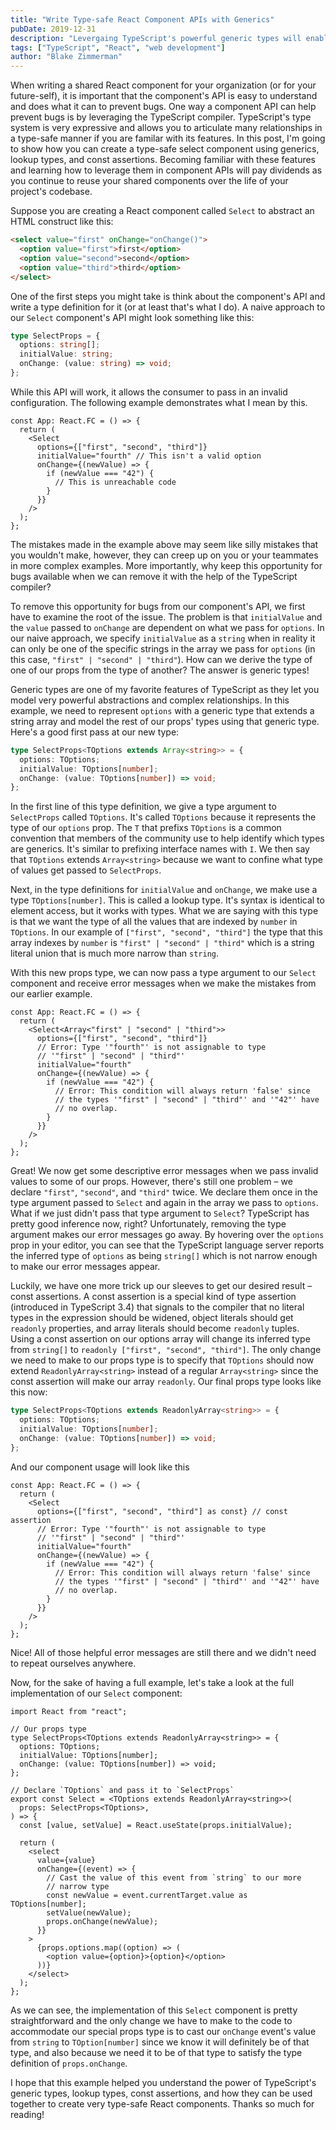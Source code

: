 ```yaml
---
title: "Write Type-safe React Component APIs with Generics"
pubDate: 2019-12-31
description: "Levergaing TypeScript's powerful generic types will enable you to make your component props more type-safe so that you can avoid bugs down the road."
tags: ["TypeScript", "React", "web development"]
author: "Blake Zimmerman"
---
```


When writing a shared React component for your organization (or for your future-self), it is important that the component's API is easy to understand and does what it can to prevent bugs. One way a component API can help prevent bugs is by leveraging the TypeScript compiler. TypeScript's type system is very expressive and allows you to articulate many relationships in a type-safe manner if you are familar with its features. In this post, I'm going to show how you can create a type-safe select component using generics, lookup types, and const assertions. Becoming familiar with these features and learning how to leverage them in component APIs will pay dividends as you continue to reuse your shared components over the life of your project's codebase.

Suppose you are creating a React component called `Select` to abstract an HTML construct like this:

```html
<select value="first" onChange="onChange()">
  <option value="first">first</option>
  <option value="second">second</option>
  <option value="third">third</option>
</select>
```

One of the first steps you might take is think about the component's API and write a type definition for it (or at least that's what I do). A naive approach to our `Select` component's API might look something like this:

```ts
type SelectProps = {
  options: string[];
  initialValue: string;
  onChange: (value: string) => void;
};
```

While this API will work, it allows the consumer to pass in an invalid configuration. The following example demonstrates what I mean by this.

```tsx
const App: React.FC = () => {
  return (
    <Select
      options={["first", "second", "third"]}
      initialValue="fourth" // This isn't a valid option
      onChange={(newValue) => {
        if (newValue === "42") {
          // This is unreachable code
        }
      }}
    />
  );
};
```

The mistakes made in the example above may seem like silly mistakes that you wouldn't make, however, they can creep up on you or your teammates in more complex examples. More importantly, why keep this opportunity for bugs available when we can remove it with the help of the TypeScript compiler?

To remove this opportunity for bugs from our component's API, we first have to examine the root of the issue. The problem is that `initialValue` and the `value` passed to `onChange` are dependent on what we pass for `options`. In our naive approach, we specify `initialValue` as a `string` when in reality it can only be one of the specific strings in the array we pass for `options` (in this case, `"first" | "second" | "third"`). How can we derive the type of one of our props from the type of another? The answer is generic types!

Generic types are one of my favorite features of TypeScript as they let you model very powerful abstractions and complex relationships. In this example, we need to represent `options` with a generic type that extends a string array and model the rest of our props' types using that generic type. Here's a good first pass at our new type:

```ts
type SelectProps<TOptions extends Array<string>> = {
  options: TOptions;
  initialValue: TOptions[number];
  onChange: (value: TOptions[number]) => void;
};
```

In the first line of this type definition, we give a type argument to `SelectProps` called `TOptions`. It's called `TOptions` because it represents the type of our `options` prop. The `T` that prefixs `TOptions` is a common convention that members of the community use to help identify which types are generics. It's similar to prefixing interface names with `I`. We then say that `TOptions` extends `Array<string>` because we want to confine what type of values get passed to `SelectProps`.

Next, in the type definitions for `initialValue` and `onChange`, we make use a type `TOptions[number]`. This is called a lookup type. It's syntax is identical to element access, but it works with types. What we are saying with this type is that we want the type of all the values that are indexed by `number` in `TOptions`. In our example of `["first", "second", "third"]` the type that this array indexes by `number` is `"first" | "second" | "third"` which is a string literal union that is much more narrow than `string`.

With this new props type, we can now pass a type argument to our `Select` component and receive error messages when we make the mistakes from our earlier example.

```tsx
const App: React.FC = () => {
  return (
    <Select<Array<"first" | "second" | "third">>
      options={["first", "second", "third"]}
      // Error: Type '"fourth"' is not assignable to type
      // '"first" | "second" | "third"'
      initialValue="fourth"
      onChange={(newValue) => {
        if (newValue === "42") {
          // Error: This condition will always return 'false' since
          // the types '"first" | "second" | "third"' and '"42"' have
          // no overlap.
        }
      }}
    />
  );
};
```

Great! We now get some descriptive error messages when we pass invalid values to some of our props. However, there's still one problem – we declare `"first"`, `"second"`, and `"third"` twice. We declare them once in the type argument passed to `Select` and again in the array we pass to `options`. What if we just didn't pass that type argument to `Select`? TypeScript has pretty good inference now, right? Unfortunately, removing the type argument makes our error messages go away. By hovering over the `options` prop in your editor, you can see that the TypeScript language server reports the inferred type of `options` as being `string[]` which is not narrow enough to make our error messages appear.

Luckily, we have one more trick up our sleeves to get our desired result – const assertions. A const assertion is a special kind of type assertion (introduced in TypeScript 3.4) that signals to the compiler that no literal types in the expression should be widened, object literals should get `readonly` properties, and array literals should become `readonly` tuples. Using a const assertion on our options array will change its inferred type from `string[]` to `readonly ["first", "second", "third"]`. The only change we need to make to our props type is to specify that `TOptions` should now extend `ReadonlyArray<string>` instead of a regular `Array<string>` since the const assertion will make our array `readonly`. Our final props type looks like this now:

```ts
type SelectProps<TOptions extends ReadonlyArray<string>> = {
  options: TOptions;
  initialValue: TOptions[number];
  onChange: (value: TOptions[number]) => void;
};
```

And our component usage will look like this

```tsx
const App: React.FC = () => {
  return (
    <Select
      options={["first", "second", "third"] as const} // const assertion
      // Error: Type '"fourth"' is not assignable to type
      // '"first" | "second" | "third"'
      initialValue="fourth"
      onChange={(newValue) => {
        if (newValue === "42") {
          // Error: This condition will always return 'false' since
          // the types '"first" | "second" | "third"' and '"42"' have
          // no overlap.
        }
      }}
    />
  );
};
```

Nice! All of those helpful error messages are still there and we didn't need to repeat ourselves anywhere.

Now, for the sake of having a full example, let's take a look at the full implementation of our `Select` component:

```tsx
import React from "react";

// Our props type
type SelectProps<TOptions extends ReadonlyArray<string>> = {
  options: TOptions;
  initialValue: TOptions[number];
  onChange: (value: TOptions[number]) => void;
};

// Declare `TOptions` and pass it to `SelectProps`
export const Select = <TOptions extends ReadonlyArray<string>>(
  props: SelectProps<TOptions>,
) => {
  const [value, setValue] = React.useState(props.initialValue);

  return (
    <select
      value={value}
      onChange={(event) => {
        // Cast the value of this event from `string` to our more
        // narrow type
        const newValue = event.currentTarget.value as TOptions[number];
        setValue(newValue);
        props.onChange(newValue);
      }}
    >
      {props.options.map((option) => (
        <option value={option}>{option}</option>
      ))}
    </select>
  );
};
```

As we can see, the implementation of this `Select` component is pretty straightforward and the only change we have to make to the code to accommodate our special props type is to cast our `onChange` event's value from `string` to `TOption[number]` since we know it will definitely be of that type, and also because we need it to be of that type to satisfy the type definition of `props.onChange`.

I hope that this example helped you understand the power of TypeScript's generic types, lookup types, const assertions, and how they can be used together to create very type-safe React components. Thanks so much for reading!
